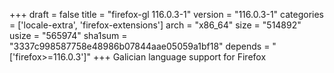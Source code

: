 +++
draft = false
title = "firefox-gl 116.0.3-1"
version = "116.0.3-1"
categories = ['locale-extra', 'firefox-extensions']
arch = "x86_64"
size = "514892"
usize = "565974"
sha1sum = "3337c998587758e48986b07844aae05059a1bf18"
depends = "['firefox>=116.0.3']"
+++
Galician language support for Firefox